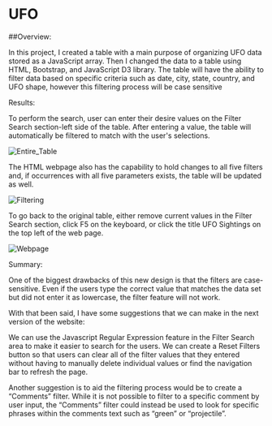 # UFO

##Overview:

In this project, I created a table with a main purpose of organizing UFO data stored as a JavaScript array. Then I changed the data to a table using HTML, Bootstrap, and JavaScript D3 library. The table will have the ability to filter data based on specific criteria such as date, city, state, country, and UFO shape, however this filtering process will be case sensitive

Results:

To perform the search, user can enter their desire values on the Filter Search section-left side of the table. After entering a value, the table will automatically be filtered to match with the user's selections. 

![Entire_Table](https://user-images.githubusercontent.com/74233163/112760282-ea731900-8fbb-11eb-83d3-f0e8e03fab22.png)

The HTML webpage also has the capability to hold changes to all five filters and, if occurrences with all five parameters exists, the table will be updated as well.

![Filtering](https://user-images.githubusercontent.com/74233163/112760512-d5e35080-8fbc-11eb-88c9-3b5f80fcda45.png)


To go back to the original table, either remove current values in the Filter Search section, click F5 on the keyboard, or click the title UFO Sightings on the top left of the web page.


![Webpage](https://user-images.githubusercontent.com/74233163/112760285-eba44600-8fbb-11eb-9826-293ef478fc46.png)

Summary:


One of the biggest drawbacks of this new design is that the filters are case-sensitive. Even if the users type the correct value that matches the data set but did not enter it as lowercase, the filter feature will not work.

With that been said, I have some suggestions that we can make in the next version of the website:

We can use the Javascript Regular Expression feature in the Filter Search area to make it easier to search for the users.
We can create a Reset Filters button so that users can clear all of the filter values that they entered without having to manually delete individual values or find the navigation bar to refresh the page.

Another suggestion is to aid the filtering process would be to create a “Comments” filter. While it is not possible to filter to a specific comment by user input, the “Comments” filter could instead be used to look for specific phrases within the comments text such as “green” or “projectile”.
